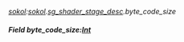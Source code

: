 _[sokol](../../modules/sokol/sokol-module.md):[sokol](../../modules/sokol/sokol-module.md).[sg\_shader\_stage\_desc](../../modules/sokol/sokol-sg_shader_stage_desc.md).byte\_code\_size_
##### Field byte\_code\_size:[Int](../../modules/wonkey/wonkey-types-int.md)
